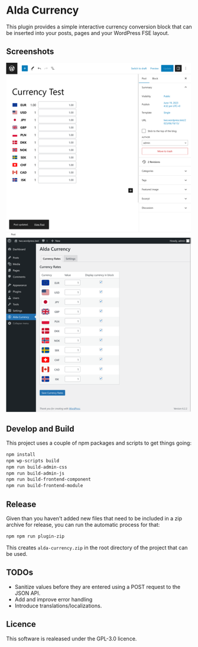 # Alda Currency

This plugin provides a simple interactive currency conversion block that can be
inserted into your posts, pages and your WordPress FSE layout.

## Screenshots

<img src="assets/screenshot-1.png" width="500" alt="The block visible in the block editor"/>

<img src="assets/screenshot-3.png" width="500" alt="The admin interface"/>

## Develop and Build

This project uses a couple of npm packages and scripts to get things going:

```bash
npm install
npm wp-scripts build
npm run build-admin-css
npm run build-admin-js
npm run build-frontend-component
npm run build-frontend-module
```

## Release

Given than you haven't added new files that need to be included in a zip archive
for release, you can run the automatic process for that:

```bash
npm npm run plugin-zip
```

This creates `alda-currency.zip` in the root directory of the project that can
be used.

## TODOs

* Sanitize values before they are entered using a POST request to the JSON API.
* Add and improve error handling
* Introduce translations/localizations.

## Licence

This software is realeased under the GPL-3.0 licence.
